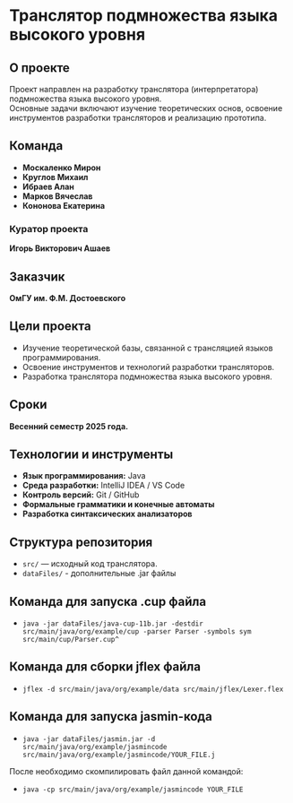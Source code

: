 # Транслятор подмножества языка высокого уровня

## О проекте
Проект направлен на разработку транслятора (интерпретатора) подмножества языка высокого уровня.  
Основные задачи включают изучение теоретических основ, освоение инструментов разработки трансляторов и реализацию прототипа.

## Команда
- **Москаленко Мирон**  
- **Круглов Михаил**  
- **Ибраев Алан**  
- **Марков Вячеслав**  
- **Кононова Екатерина**  

### Куратор проекта
**Игорь Викторович Ашаев**

## Заказчик
**ОмГУ им. Ф.М. Достоевского**

## Цели проекта
- Изучение теоретической базы, связанной с трансляцией языков программирования.
- Освоение инструментов и технологий разработки трансляторов.
- Разработка транслятора подмножества языка высокого уровня.

## Сроки
**Весенний семестр 2025 года.**

## Технологии и инструменты
- **Язык программирования:** Java
- **Среда разработки:** IntelliJ IDEA / VS Code
- **Контроль версий:** Git / GitHub
- **Формальные грамматики и конечные автоматы**
- **Разработка синтаксических анализаторов** 

## Структура репозитория
- `src/` — исходный код транслятора.
- `dataFiles/` - дополнительные .jar файлы


## Команда для запуска .cup файла
- `java -jar dataFiles/java-cup-11b.jar -destdir src/main/java/org/example/cup -parser Parser -symbols sym src/main/cup/Parser.cup^`

## Команда для сборки jflex файла
- `jflex -d src/main/java/org/example/data src/main/jflex/Lexer.flex`

## Команда для запуска jasmin-кода
- `java -jar dataFiles/jasmin.jar -d src/main/java/org/example/jasmincode src/main/java/org/example/jasmincode/YOUR_FILE.j`

После необходимо скомпилировать файл данной командой:
- `java -cp src/main/java/org/example/jasmincode YOUR_FILE`

